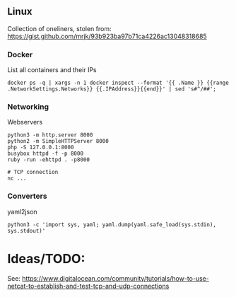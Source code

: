 ## Linux
Collection of oneliners, stolen from: https://gist.github.com/mrjk/93b923ba97b71ca4226ac13048318685

### Docker

List all containers and their IPs
```
docker ps -q | xargs -n 1 docker inspect --format '{{ .Name }} {{range .NetworkSettings.Networks}} {{.IPAddress}}{{end}}' | sed 's#^/##';
```

### Networking

Webservers
```
python3 -m http.server 8000
python2 -m SimpleHTTPServer 8000
php -S 127.0.0.1:8000
busybox httpd -f -p 8000
ruby -run -ehttpd . -p8000

# TCP connection
nc ...
```

### Converters

yaml2json
```
python3 -c 'import sys, yaml; yaml.dump(yaml.safe_load(sys.stdin), sys.stdout)'
```

# Ideas/TODO:
See: https://www.digitalocean.com/community/tutorials/how-to-use-netcat-to-establish-and-test-tcp-and-udp-connections
